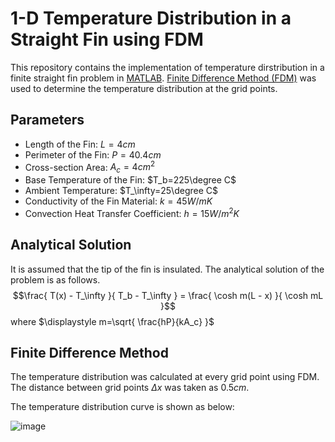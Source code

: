 # 1-D Temperature Distribution in a Straight Fin using FDM 
This repository contains the implementation of temperature dirstribution in a finite straight fin problem in [MATLAB](https://www.mathworks.com/products/matlab.html).
[Finite Difference Method (FDM)](https://en.wikipedia.org/wiki/Finite_difference_method) was used to determine the temperature distribution at the grid points.

## Parameters
- Length of the Fin: $L=4cm$
- Perimeter of the Fin: $P=40.4cm$
- Cross-section Area: $A_c=4cm^2$
- Base Temperature of the Fin: $T_b=225\degree C$
- Ambient Temperature: $T_\infty=25\degree C$
- Conductivity of the Fin Material: $k=45 W/m K$
- Convection Heat Transfer Coefficient: $h=15 W/m^2K$

## Analytical Solution
It is assumed that the tip of the fin is insulated. The analytical solution of the problem is as follows.
$$\frac{ T(x) - T_\infty }{ T_b - T_\infty } = \frac{ \cosh m(L - x) }{ \cosh mL }$$
where $\displaystyle m=\sqrt{ \frac{hP}{kA_c} }$

## Finite Difference Method
The temperature distribution was calculated at every grid point using FDM.
The distance between grid points $\Delta x$ was taken as $0.5cm$.

The temperature distribution curve is shown as below:

![image](https://github.com/Nesasio/Temperature-Distribution-FDM/assets/110229836/3d8ef1ff-bb7d-4686-bca5-ead03c45e1bb)
